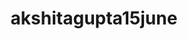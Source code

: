 ---
title: akshitagupta15june
github: https://github.com/akshitagupta15june
mode: dark
transition: 3s
archetype:
  - Little Bit of Everything
---